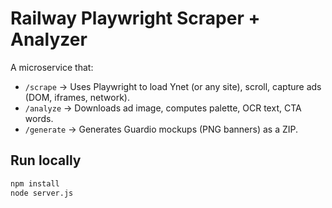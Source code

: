 # Railway Playwright Scraper + Analyzer

A microservice that:
- `/scrape` → Uses Playwright to load Ynet (or any site), scroll, capture ads (DOM, iframes, network).
- `/analyze` → Downloads ad image, computes palette, OCR text, CTA words.
- `/generate` → Generates Guardio mockups (PNG banners) as a ZIP.

## Run locally

```bash
npm install
node server.js
